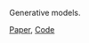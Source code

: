 Generative models.

[Paper](https://arxiv.org/abs/1806.01875), [Code](https://github.com/kahartma/GAN)
